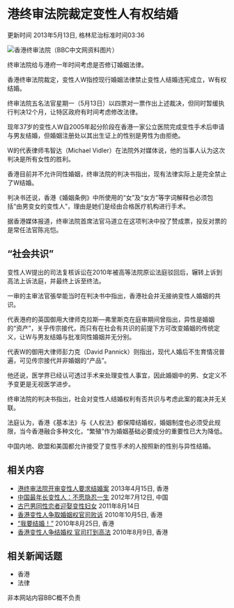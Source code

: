 # 港终审法院裁定变性人有权结婚

更新时间 2013年5月13日, 格林尼治标准时间03:36

![香港终审法院（BBC中文网资料图片）](/staticarchive/4656879abcab9cfe870f50e56290f249e0b7a8a0.jpg)

终审法院给与港府一年时间考虑是否修订婚姻法律。

香港终审法院裁定，变性人W指控现行婚姻法律禁止变性人结婚违宪成立，W有权结婚。

终审法院五名法官星期一（5月13日）以四票对一票作出上述裁决，但同时暂缓执行判决12个月，让特区政府有时间考虑修改法律。

现年37岁的变性人W自2005年起分阶段在香港一家公立医院完成变性手术后申请与男友结婚，但婚姻注册处以其出生证上的性别是男性为由拒绝。

W的代表律师韦智达（Michael Vidler）在法院外对媒体说，他的当事人认为这次判决是所有女性的胜利。

香港目前并不允许同性婚姻，终审法院的判决书指出，现有法律实际上是完全禁止了W结婚。

判决书还说，香港《婚姻条例》中所使用的“女”及“女方”等字词解释也必须包括“由男变女的变性人”，理由是她们是经由合格医疗机构进行手术。

据香港媒体报道，终审法院首席法官马道立在这项判决中投了赞成票，投反对票的是常任法官陈兆恺。

## “社会共识”

变性人W提出的司法复核诉讼在2010年被高等法院原讼法庭驳回后，辗转上诉到高法上诉法庭，并最终上诉至终法。

一审的主审法官張举能当时在判决书中指出，香港社会并无接纳变性人婚姻的共识。

代表港府的英国御用大律师克拉斯—弗里斯克在庭审期间曾指出，异性是婚姻的“资产”，关乎传宗接代，而只有在社会有共识的前提下方可改变婚姻的传统定义，让W与男友结婚与批准同性婚姻并无分别。

代表W的御用大律师彭力克（David Pannick）则指出，现代人婚后不生育情况普遍，可见传宗接代并非婚姻的“产品”。

他还说，医学界已经认可透过手术来处理变性人事宜，因此婚姻中的男、女定义不予变更是无视医学进步。

终审法院的判决书指出，社会对变性人结婚权利有否共识与考虑此案的裁决并无关联。

法庭认为，香港《基本法》与《人权法》都保障结婚权，婚姻制度也必须受此规限，当今香港融合多种文化，“繁殖”作为婚姻基础必要成分的重要性已大为降低。

中国内地、欧盟和美国都允许接受了变性手术的人按照新的性别与异性结婚。

## 相关内容

- [港终审法院开审变性人要求结婚案](https://www.bbc.co.uk/zhongwen/simp/china/2013/04/130415_hongkong_transsexual_lawsuit.shtml) 2013年4月15日, 香港
- [中国最年长变性人：不愿隐忍一生](https://www.bbc.co.uk/zhongwen/simp/chinese_news/2012/07/120712_china_transexual.shtml) 2012年7月12日, 中国
- [古巴男同性恋者迎娶变性妇女](https://www.bbc.co.uk/zhongwen/simp/world/2011/08/110814_cuba_gay_transgender_wedding.shtml) 2011年8月14日
- [香港变性人争取婚姻权官司败诉](https://www.bbc.co.uk/zhongwen/simp/china/2010/10/101005_hk_transgender_marriage.shtml) 2010年10月5日, 香港
- [“我要结婚！”](https://www.bbc.co.uk/zhongwen/simp/indepth/2010/08/100817_hkreview_transgender_by_zousonghua.shtml) 2010年8月25日, 香港
- [香港变性人争结婚权 官司打到高法](https://www.bbc.co.uk/zhongwen/simp/china/2010/08/100809_marriage_battle_hk.shtml) 2010年8月9日, 香港

## 相关新闻话题

- 香港
- 法律

非本网站内容BBC概不负责